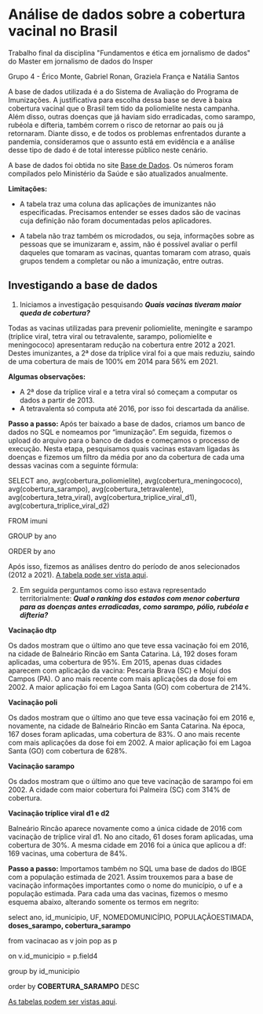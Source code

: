 # Análise de dados sobre a cobertura vacinal no Brasil
Trabalho final da disciplina "Fundamentos e ética em jornalismo de dados" do Master em jornalismo de dados do Insper

Grupo 4 - Érico Monte, Gabriel Ronan, Graziela França e Natália Santos

A base de dados utilizada é a do Sistema de Avaliação do Programa de Imunizações. A justificativa para escolha dessa base se deve à baixa cobertura vacinal que o Brasil tem tido da poliomielite nesta campanha. Além disso, outras doenças que já haviam sido erradicadas, como sarampo, rubéola e difteria, também correm o risco de retornar ao país ou já retornaram. Diante disso, e de todos os problemas enfrentados durante a pandemia, consideramos que o assunto está em evidência e a análise desse tipo de dado é de total interesse público neste cenário.

A base de dados foi obtida no site [Base de Dados](https://basedosdados.org/dataset/br-ms-imunizacoes?bdm_table=municipio). Os números foram compilados pelo Ministério da Saúde e são atualizados anualmente.

**Limitações:** 

- A tabela traz uma coluna das aplicações de imunizantes não especificadas. Precisamos entender se esses dados são de vacinas cuja definição não foram documentadas pelos aplicadores.

- A tabela não traz também os microdados, ou seja, informações sobre as pessoas que se imunizaram e, assim, não é possível avaliar o perfil daqueles que tomaram as vacinas, quantas tomaram com atraso, quais grupos tendem a completar ou não a imunização, entre outras.

## Investigando a base de dados

1. Iniciamos a investigação pesquisando ***Quais vacinas tiveram maior queda de cobertura?***

Todas as vacinas utilizadas para prevenir poliomielite, meningite e sarampo (tríplice viral, tetra viral ou tetravalente, sarampo, poliomielite e meningococo) apresentaram redução na cobertura entre 2012 a 2021. Destes imunizantes, a 2ª dose da tríplice viral foi a que mais reduziu, saindo de uma cobertura de mais de 100% em 2014 para 56% em 2021. 

**Algumas observações:**
- A 2ª dose da tríplice viral e a tetra viral só começam a computar os dados a partir de 2013.
- A tetravalenta só computa até 2016, por isso foi descartada da análise. 

**Passo a passo:**
Após ter baixado a base de dados, criamos um banco de dados no SQL e nomeamos por “imunização”. Em seguida, fizemos o upload do arquivo para o banco de dados e começamos o processo de execução. Nesta etapa, pesquisamos quais vacinas estavam ligadas às doenças e fizemos um filtro da média por ano da cobertura de cada uma dessas vacinas com a seguinte fórmula: 

SELECT ano, avg(cobertura_poliomielite), avg(cobertura_meningococo), avg(cobertura_sarampo), avg(cobertura_tetravalente), avg(cobertura_tetra_viral), avg(cobertura_triplice_viral_d1), avg(cobertura_triplice_viral_d2)

FROM imuni

GROUP by ano

ORDER by ano 

Após isso, fizemos as análises dentro do período de anos selecionados (2012 a 2021). [A tabela pode ser vista aqui](https://docs.google.com/spreadsheets/d/1iPHrT-psGWY3QvCFPvf59pLs4HfGTwGLRsLyhpv4arI/edit#gid=180170413).


2. Em seguida perguntamos como isso estava representado territorialmente: ***Qual o ranking dos estados com menor cobertura para as doenças antes erradicadas, como sarampo, pólio, rubéola e difteria?***

**Vacinação dtp**

Os dados mostram que o último ano que teve essa vacinação foi em 2016, na cidade de Balneário Rincão em Santa Catarina. Lá, 192 doses foram aplicadas, uma cobertura de 95%. Em 2015, apenas duas cidades aparecem com aplicação da vacina: Pescaria Brava (SC) e Mojuí dos Campos (PA).
O ano mais recente com mais aplicações da dose foi em 2002. A maior aplicação foi em Lagoa Santa (GO) com cobertura de 214%.

**Vacinação poli**

Os dados mostram que o último ano que teve essa vacinação foi em 2016 e, novamente, na cidade de Balneário Rincão em Santa Catarina. Na época, 167 doses foram aplicadas, uma cobertura de 83%. O ano mais recente com mais aplicações da dose foi em 2002. A maior aplicação foi em Lagoa Santa (GO) com cobertura de 628%.

**Vacinação sarampo**

Os dados mostram que o último ano que teve vacinação de sarampo foi em 2002. A cidade com maior cobertura foi Palmeira (SC) com 314% de cobertura.

**Vacinação tríplice viral d1 e d2**

Balneário Rincão aparece novamente como a única cidade de 2016 com vacinação de tríplice viral d1. No ano citado, 61 doses foram aplicadas, uma cobertura de 30%.
A mesma cidade em 2016 foi a única que aplicou a df: 169 vacinas, uma cobertura de 84%.

**Passo a passo:**
Importamos também no SQL uma base de dados do IBGE com a população estimada de 2021. Assim trouxemos para a base de vacinação informações importantes como o nome do município, o uf e a população estimada.  Para cada uma das vacinas, fizemos o mesmo esquema abaixo, alterando somente os termos em negrito:

select ano, id_municipio, UF, NOMEDOMUNICÍPIO, POPULAÇÃOESTIMADA, **doses_sarampo, cobertura_sarampo**

from vacinacao as v join pop as p

on v.id_municipio = p.field4

group by id_municipio

order by **COBERTURA_SARAMPO** DESC

[As tabelas podem ser vistas aqui]().
